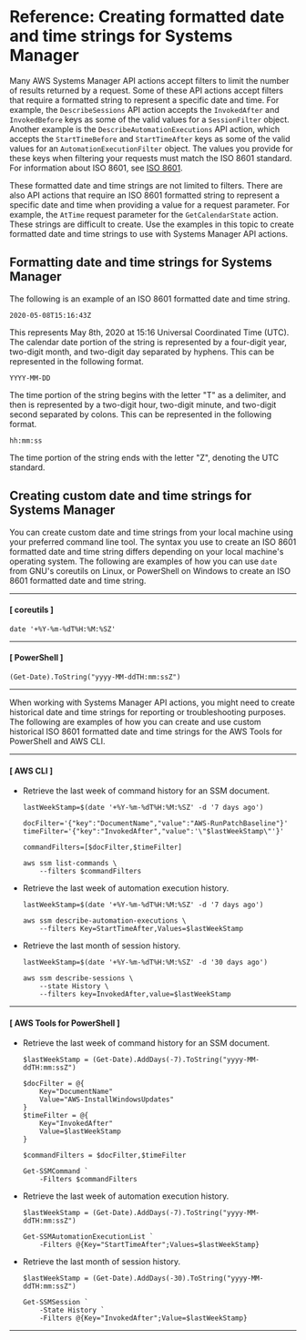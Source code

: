# Reference: Creating formatted date and time strings for Systems Manager<a name="sytems-manager-datetime-strings"></a>

Many AWS Systems Manager API actions accept filters to limit the number of results returned by a request\. Some of these API actions accept filters that require a formatted string to represent a specific date and time\. For example, the `DescribeSessions` API action accepts the `InvokedAfter` and `InvokedBefore` keys as some of the valid values for a `SessionFilter` object\. Another example is the `DescribeAutomationExecutions` API action, which accepts the `StartTimeBefore` and `StartTimeAfter` keys as some of the valid values for an `AutomationExecutionFilter` object\. The values you provide for these keys when filtering your requests must match the ISO 8601 standard\. For information about ISO 8601, see [ISO 8601](https://www.iso.org/iso-8601-date-and-time-format.html)\.

These formatted date and time strings are not limited to filters\. There are also API actions that require an ISO 8601 formatted string to represent a specific date and time when providing a value for a request parameter\. For example, the `AtTime` request parameter for the `GetCalendarState` action\. These strings are difficult to create\. Use the examples in this topic to create formatted date and time strings to use with Systems Manager API actions\.

## Formatting date and time strings for Systems Manager<a name="sytems-manager-datetime-strings-format"></a>

The following is an example of an ISO 8601 formatted date and time string\.

```
2020-05-08T15:16:43Z
```

This represents May 8th, 2020 at 15:16 Universal Coordinated Time \(UTC\)\. The calendar date portion of the string is represented by a four\-digit year, two\-digit month, and two\-digit day separated by hyphens\. This can be represented in the following format\.

```
YYYY-MM-DD
```

The time portion of the string begins with the letter "T" as a delimiter, and then is represented by a two\-digit hour, two\-digit minute, and two\-digit second separated by colons\. This can be represented in the following format\.

```
hh:mm:ss
```

The time portion of the string ends with the letter "Z", denoting the UTC standard\.

## Creating custom date and time strings for Systems Manager<a name="sytems-manager-datetime-strings-custom"></a>

You can create custom date and time strings from your local machine using your preferred command line tool\. The syntax you use to create an ISO 8601 formatted date and time string differs depending on your local machine's operating system\. The following are examples of how you can use `date` from GNU's coreutils on Linux, or PowerShell on Windows to create an ISO 8601 formatted date and time string\.

------
#### [ coreutils ]

```
date '+%Y-%m-%dT%H:%M:%SZ'
```

------
#### [ PowerShell ]

```
(Get-Date).ToString("yyyy-MM-ddTH:mm:ssZ")
```

------

When working with Systems Manager API actions, you might need to create historical date and time strings for reporting or troubleshooting purposes\. The following are examples of how you can create and use custom historical ISO 8601 formatted date and time strings for the AWS Tools for PowerShell and AWS CLI\.

------
#### [ AWS CLI ]
+ Retrieve the last week of command history for an SSM document\.

  ```
  lastWeekStamp=$(date '+%Y-%m-%dT%H:%M:%SZ' -d '7 days ago')
  
  docFilter='{"key":"DocumentName","value":"AWS-RunPatchBaseline"}'
  timeFilter='{"key":"InvokedAfter","value":'\"$lastWeekStamp\"'}'
  
  commandFilters=[$docFilter,$timeFilter]
  
  aws ssm list-commands \
      --filters $commandFilters
  ```
+ Retrieve the last week of automation execution history\.

  ```
  lastWeekStamp=$(date '+%Y-%m-%dT%H:%M:%SZ' -d '7 days ago')
  
  aws ssm describe-automation-executions \
      --filters Key=StartTimeAfter,Values=$lastWeekStamp
  ```
+ Retrieve the last month of session history\.

  ```
  lastWeekStamp=$(date '+%Y-%m-%dT%H:%M:%SZ' -d '30 days ago')
  
  aws ssm describe-sessions \
      --state History \
      --filters key=InvokedAfter,value=$lastWeekStamp
  ```

------
#### [ AWS Tools for PowerShell ]
+ Retrieve the last week of command history for an SSM document\.

  ```
  $lastWeekStamp = (Get-Date).AddDays(-7).ToString("yyyy-MM-ddTH:mm:ssZ")
  
  $docFilter = @{
      Key="DocumentName"
      Value="AWS-InstallWindowsUpdates"
  }
  $timeFilter = @{
      Key="InvokedAfter"
      Value=$lastWeekStamp
  }
  
  $commandFilters = $docFilter,$timeFilter
  
  Get-SSMCommand `
      -Filters $commandFilters
  ```
+ Retrieve the last week of automation execution history\.

  ```
  $lastWeekStamp = (Get-Date).AddDays(-7).ToString("yyyy-MM-ddTH:mm:ssZ")
  
  Get-SSMAutomationExecutionList `
      -Filters @{Key="StartTimeAfter";Values=$lastWeekStamp}
  ```
+ Retrieve the last month of session history\.

  ```
  $lastWeekStamp = (Get-Date).AddDays(-30).ToString("yyyy-MM-ddTH:mm:ssZ")
  
  Get-SSMSession `
      -State History `
      -Filters @{Key="InvokedAfter";Value=$lastWeekStamp}
  ```

------